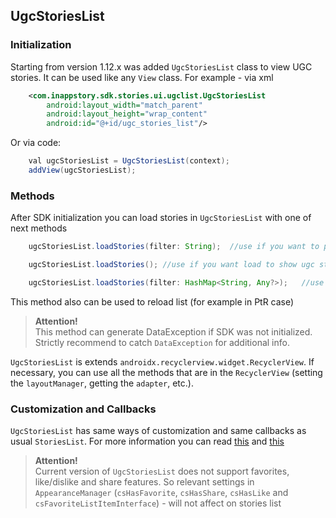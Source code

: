 ## UgcStoriesList
### Initialization

Starting from version 1.12.x was added `UgcStoriesList` class to view UGC stories.
It can be used like any `View` class. For example - via xml

```xml
	<com.inappstory.sdk.stories.ui.ugclist.UgcStoriesList
	    android:layout_width="match_parent"
	    android:layout_height="wrap_content"
	    android:id="@+id/ugc_stories_list"/>
```

Or via code:
```java
    val ugcStoriesList = UgcStoriesList(context);
    addView(ugcStoriesList);
```

### Methods
After SDK initialization you can load stories in `UgcStoriesList` with one of next methods

```java
    ugcStoriesList.loadStories(filter: String);  //use if you want to pass filter as json string

    ugcStoriesList.loadStories(); //use if you want load to show ugc stories without any filter

    ugcStoriesList.loadStories(filter: HashMap<String, Any?>);   //use if you want to pass filter as HashMap
```
This method also can be used to reload list (for example in PtR case)

>**Attention!**  
>This method can generate DataException if SDK was not initialized. Strictly recommend to catch `DataException` for additional info.

`UgcStoriesList` is extends `androidx.recyclerview.widget.RecyclerView`. If necessary, you can use all the methods that are in the `RecyclerView` (setting the `layoutManager`, getting the `adapter`, etc.).

### Customization and Callbacks

`UgcStoriesList` has same ways of customization and same callbacks as usual `StoriesList`. For more information you can read [this](docs/StoriesList.md#customization) and [this](docs/AppearanceManager.md)

>**Attention!**  
>Current version of `UgcStoriesList` does not support favorites, like/dislike and share features. So relevant settings in `AppearanceManager` (`csHasFavorite`, `csHasShare`, `csHasLike` and `csFavoriteListItemInterface`) - will not affect on stories list
